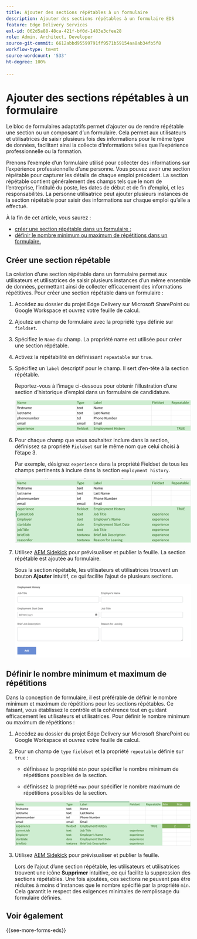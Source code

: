 ```yaml
---
title: Ajouter des sections répétables à un formulaire
description: Ajouter des sections répétables à un formulaire EDS
feature: Edge Delivery Services
exl-id: 062d5a88-48ca-421f-bf0d-1483e3cfee28
role: Admin, Architect, Developer
source-git-commit: 6612abbd95599791ff9571b59154aa8ab34fb5f8
workflow-type: tm+mt
source-wordcount: '533'
ht-degree: 100%

---
```


# Ajouter des sections répétables à un formulaire

Le bloc de formulaires adaptatifs permet d’ajouter ou de rendre répétable une section ou un composant d’un formulaire. Cela permet aux utilisateurs et utilisatrices de saisir plusieurs fois des informations pour le même type de données, facilitant ainsi la collecte d’informations telles que l’expérience professionnelle ou la formation.

Prenons l’exemple d’un formulaire utilisé pour collecter des informations sur l’expérience professionnelle d’une personne. Vous pouvez avoir une section répétable pour capturer les détails de chaque emploi précédent. La section répétable contient généralement des champs tels que le nom de l’entreprise, l’intitulé du poste, les dates de début et de fin d’emploi, et les responsabilités. La personne utilisatrice peut ajouter plusieurs instances de la section répétable pour saisir des informations sur chaque emploi qu’elle a effectué.

À la fin de cet article, vous saurez :

* [créer une section répétable dans un formulaire ;](#add-repeatable-sections-to-a-form)
* [définir le nombre minimum ou maximum de répétitions dans un formulaire.](#set-minimum-or-maximum-number-of-repetitions-for-a-repeatable-section)

## Créer une section répétable

La création d’une section répétable dans un formulaire permet aux utilisateurs et utilisatrices de saisir plusieurs instances d’un même ensemble de données, permettant ainsi de collecter efficacement des informations répétitives. Pour créer une section répétable dans un formulaire :

1. Accédez au dossier du projet Edge Delivery sur Microsoft SharePoint ou Google Workspace et ouvrez votre feuille de calcul.

1. Ajoutez un champ de formulaire avec la propriété `type` définie sur `fieldset`.
1. Spécifiez le `Name` du champ. La propriété name est utilisée pour créer une section répétable.
1. Activez la répétabilité en définissant `repeatable` sur `true`.
1. Spécifiez un `label` descriptif pour le champ. Il sert d’en-tête à la section répétable.

   Reportez-vous à l’image ci-dessous pour obtenir l’illustration d’une section d’historique d’emploi dans un formulaire de candidature.

   ![](/help/edge/assets/repeatable-section-example-job-application-form.png)

1. Pour chaque champ que vous souhaitez inclure dans la section, définissez sa propriété `Fieldset` sur le même nom que celui choisi à l’étape 3.

   Par exemple, désignez `experience` dans la propriété Fieldset de tous les champs pertinents à inclure dans la section `employment history`.

   ![Exemple d’un champ de section répétable et ses propriétés](/help/edge/assets/repeatable-section--mention-fieldset-name-example-job-application-form.png)

1. Utilisez [AEM Sidekick](https://www.aem.live/developer/tutorial#preview-and-publish-your-content) pour prévisualiser et publier la feuille. La section répétable est ajoutée au formulaire.

   Sous la section répétable, les utilisateurs et utilisatrices trouvent un bouton **Ajouter** intuitif, ce qui facilite l’ajout de plusieurs sections.

   ![Section répétable, bouton Ajouter pour ajouter plusieurs sections](/help/edge/assets/repeatable-section-example.png)


## Définir le nombre minimum et maximum de répétitions

Dans la conception de formulaire, il est préférable de définir le nombre minimum et maximum de répétitions pour les sections répétables. Ce faisant, vous établissez le contrôle et la cohérence tout en guidant efficacement les utilisateurs et utilisatrices. Pour définir le nombre minimum ou maximum de répétitions :

1. Accédez au dossier du projet Edge Delivery sur Microsoft SharePoint ou Google Workspace et ouvrez votre feuille de calcul.

1. Pour un champ de `type` `fieldset` et la propriété `repeatable` définie sur `true` :

   * définissez la propriété `min` pour spécifier le nombre minimum de répétitions possibles de la section.

   * définissez la propriété `max` pour spécifier le nombre maximum de répétitions possibles de la section.

   ![Définition des propriétés minimum et maximum pour spécifier le nombre de répétitions possibles de la section](/help/edge/assets/repeatable-section-set-min-max.png)

1. Utilisez [AEM Sidekick](https://www.aem.live/developer/tutorial#preview-and-publish-your-content) pour prévisualiser et publier la feuille.

   Lors de l’ajout d’une section répétable, les utilisateurs et utilisatrices trouvent une icône **Supprimer** intuitive, ce qui facilite la suppression des sections répétables. Une fois ajoutées, ces sections ne peuvent pas être réduites à moins d’instances que le nombre spécifié par la propriété `min`. Cela garantit le respect des exigences minimales de remplissage du formulaire définies.

<!--

For example, consider a form used to collect information from users applying for a loan. . You may have a repeatable section for capturing details of each co-applicant. The repeatable section would typically contain fields such as co-co-applicant

The form allows users to provide personal information, including details of the co-applicants. Users can enter details for co-applicants, with this section being repeatable.

![Repeatable sections in forms](/help/forms/assets/eds-repeatable.png)

## Prerequisites

The [Adaptive Forms Block is enabled](/help/edge/docs/forms/create-forms.md) for your Edge Delivery Services project. 

## Add a repeatable section to a form 

Let's take an example of a loan application form. The form enables users to submit personal information. You can include co-applicant details using repeatable sections, with the option to add a minimum and maximum of three co-applicant sections.

"_You can use a Microsoft Excel file on your SharePoint Site or Google Sheet file on Google Drive to develop a form. Examples in this document are based on a [Microsoft Excel file on your SharePoint Site](https://www.aem.live/docs/setup-customer-SharePoint)._" 


To add repeatable sections in Edge Delivery:

1. [Author a form using Microsoft Excel](#author-form)
2. [Preview and publish the form](#preview-form)

### Author a form using Microsoft Excel {#author-form}

1. Go to your Edge Deliver project folder on Microsoft SharePoint or Google Workspace and open your spreadsheet. For example, open an a spreadsheet named `loan-application.xlsx`.

1. Add a new columns labeled `Repeatable` to the sheet contaning your form fields. By default, the `shared-default` sheet contains the form fields.  

1. Add new columns labeled as `Repeatable`, `Min`, and `Max` in your Microsoft Excel file.
1. Specify the value for the `Repeatable` column as `True` for the fieldset that you want to make repeatable.
1. Specify the values for the `Min` and `Max` columns. The `Min` value represents the minimum number of occurrences for which the panel repeats, while the `Max` value represents the maximum number of occurrences for which the panel repeats.
1. Save your Microsoft Excel file.
     
>[!NOTE]
>
> Here is the [Loan application](/help/forms/assets/loan-application.xlsx) excel sheet for your reference. 

### Preview/Publish the form using your Edge Delivery Service

1. Open or create new document file in a Microsft SharePoint Site to embed the Excel sheet  in it using a `Form Block`. For example, open the `index` file and add a `Form Block`.
2. Open the command prompt, navigate to your AEM Edge Delivery project directory on your local machine, and execute the command as `aem up`.

The form is accessible at `https://localhost:3000`, where clicking the `Add` button adds new repeatable section for entering co-applicant details. You can also delete the repeatable section by clicking the `Delete` button. 

>[!NOTE]
>
> If you encounter a "Page Not Found" error while accessing your form at localhost, add the directory name of the Microsoft SharePoint Site in front of the URL where your form is located. For example, `http://localhost:3000/<dir-name>/`

-->


## Voir également

{{see-more-forms-eds}}
